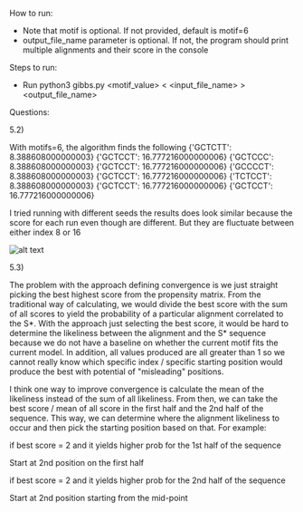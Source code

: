 How to run:
- Note that motif is optional. If not provided, default is motif=6
- output_file_name parameter is optional. If not, the program should print multiple alignments and their score in the console

Steps to run:
- Run python3 gibbs.py <motif_value> < <input_file_name> > <output_file_name>


Questions:

5.2) 

With motifs=6, the algorithm finds the following 
{'GCTCTT': 8.388608000000003}
{'GCTCCT': 16.777216000000006}
{'GCTCCC': 8.388608000000003}
{'GCTCCT': 16.777216000000006}
{'GCCCCT': 8.388608000000003}
{'GCTCCT': 16.777216000000006}
{'TCTCCT': 8.388608000000003}
{'GCTCCT': 16.777216000000006}
{'GCTCCT': 16.777216000000006}

I tried running with different seeds the results does look similar because the score for each run even though are different. But they are fluctuate between either index 8 or 16

![alt text](https://ibb.co/K9CQvNR)

5.3)

The problem with the approach defining convergence is we just straight picking the best highest score from the propensity matrix. From the traditional way of calculating, we would divide the best score with the sum of all scores to yield the probability of a particular alignment correlated to the S*. With the approach just selecting the best score, it would be hard to determine the likeliness between the alignment and the S* sequence because we do not have a baseline on whether the current motif fits the current model. In addition, all values produced are all greater than 1 so we cannot really know which specific index / specific starting position would produce the best with potential of "misleading" positions.

I think one way to improve convergence is calculate the mean of the likeliness instead of the sum of all likeliness. From then, we can take the best score / mean of all score in the first half and the 2nd half of the sequence. This way, we can determine where the alignment likeliness to occur and then pick the starting position based on that. For example:

if best score = 2 and it yields higher prob for the 1st half of the sequence

Start at 2nd position on the first half

if best score = 2 and it yields higher prob for the 2nd half of the sequence

Start at 2nd position starting from the mid-point